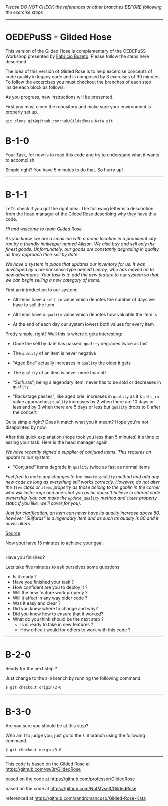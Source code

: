 
*Please DO NOT CHECK the references or other branches BEFORE following the exercise steps*

---

OEDEPuSS - Gilded Hose
===

This version of the Gilded Hose is complementary of the OEDEPuSS Workshop presented by [Fabricio Buzeto](http://about.buzeto.com). Please follow the steps here described.

The idea of this version of Gilded Rose is to help excercise concepts of code quality in legacy code and is composed by 3 exercises of 30 minutes. To follow the excercises you must checkout the branches of each step inside each block as follows.

As you progress, new instructions will be presented.

First you must clone the repository and make sure your environment is properly set up.

    git clone git@github.com:nuk/GildedRose-Kata.git

B-1-0
======

Your Task, for now is to read this code and try to understand what if wants to accomplish.

Simple right? You have 5 minutes to do that. So hurry up!

----

B-1-1
======

Let's check if you got the right idea. The following letter is a descriotion from the head manager of the Gilded Rose describing why they have this code. 

*Hi and welcome to team Gilded Rose.*

*As you know, we are a small inn with a prime location in a prominent city ran by a friendly innkeeper named Allison.  We also buy and sell only the finest goods. Unfortunately, our goods are constantly degrading in quality as they approach their sell by date.*

*We have a system in place that updates our inventory for us. It was developed by a no-nonsense type named Leeroy, who has moved on to new adventures. Your task is to add the new feature to our system so that we can begin selling a new category of items.*

First an introduction to our system:

  - All items have a `sell_in` value which denotes the number of days we have to
    sell the item

  - All items have a `quality` value which denotes how valuable the item is

  - At the end of each day our system lowers both values for every item

Pretty simple, right? Well this is where it gets interesting:

  - Once the sell by date has passed, `quality` degrades twice as fast

  - The `quality` of an item is never negative

  - "Aged Brie" actually increases in `quality` the older it gets

  - The `quality` of an item is never more than 50

  - "Sulfuras", being a legendary item, never has to be sold or decreases in
    `quality`

  - "Backstage passes", like aged brie, increases in `quality` as it's `sell_in`
    value approaches; `quality` increases by 2 when there are 10 days or less
    and by 3 when there are 5 days or less but `quality` drops to 0 after the
    concert


Quite simple right? Does it match what you it meant? Hope you're not disapointed by now.

After this quick explanation (hope took you less than 5 minutes) it's time to assing your task. Here is the head manager again:

*We have recently signed a supplier of conjured items. This requires an update to our system:*

  - "Conjured" items degrade in `quality` twice as fast as normal items

*Feel free to make any changes to the `update_quality` method and add any new code as long as everything still works correctly. However, do not alter the `Item` class or `items` property as those belong to the goblin in the corner who will insta-rage and one-shot you as he doesn't believe in shared code ownership (you can make the `update_quality` method and `items` property static if you like, we'll cover for you).*

*Just for clarification, an item can never have its quality increase above 50, however "Sulfuras" is a legendary item and as such its quality is 80 and it never alters.*

[Source](http://iamnotmyself.com/2011/02/13/refactor-this-the-gilded-rose-kata/)


Now yout have 15 minutes to achieve your goal. 

----

Have you finished?

Lets take five minutes to ask ourselves some questions.

 - Is it ready ?
  - Have you finished your task ?
  - How confident are you to deploy it ?
  - Will the new feature work properly ?
  - Will it affect in any way older code ?
 - Was it easy and clear ? 
  - Did you knew where to change and why?
  - Did you knew how to ensure that it worked?
- What do you think should be the next step ?
  - Is is ready to take in new features ?
  - How dificult would for others to work with this code ?

----

B-2-0
======

Ready for the next step ?

Just change to the `2-0` branch by running the following command.

    $ git checkout origin/2-0


----

B-3-0
======

Are you sure you should be at this step?

Who am I to judge you, just go to the `3-0` branch using the following command.

    $ git checkout origin/3-0

----

This code is based on the Gilded Rose at https://github.com/qw3r/GildedRose
  
based on the code at https://github.com/professor/GildedRose
  
based on the code at https://github.com/NotMyself/GildedRose

referenced at https://github.com/sandromancuso/Gilded-Rose-Kata
